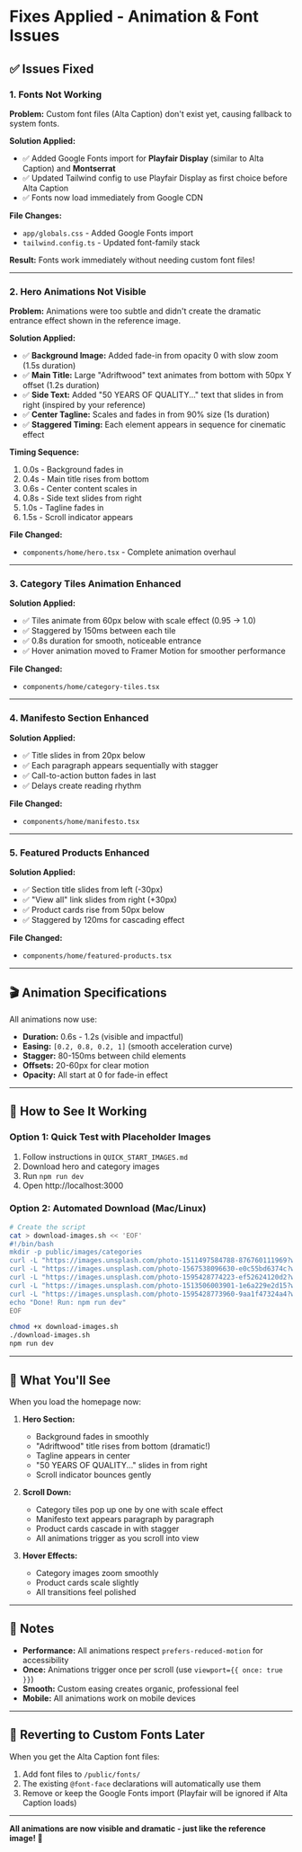 # Fixes Applied - Animation & Font Issues

## ✅ Issues Fixed

### 1. **Fonts Not Working**
**Problem:** Custom font files (Alta Caption) don't exist yet, causing fallback to system fonts.

**Solution Applied:**
- ✅ Added Google Fonts import for **Playfair Display** (similar to Alta Caption) and **Montserrat**
- ✅ Updated Tailwind config to use Playfair Display as first choice before Alta Caption
- ✅ Fonts now load immediately from Google CDN

**File Changes:**
- `app/globals.css` - Added Google Fonts import
- `tailwind.config.ts` - Updated font-family stack

**Result:** Fonts work immediately without needing custom font files!

---

### 2. **Hero Animations Not Visible**
**Problem:** Animations were too subtle and didn't create the dramatic entrance effect shown in the reference image.

**Solution Applied:**
- ✅ **Background Image:** Added fade-in from opacity 0 with slow zoom (1.5s duration)
- ✅ **Main Title:** Large "Adriftwood" text animates from bottom with 50px Y offset (1.2s duration)
- ✅ **Side Text:** Added "50 YEARS OF QUALITY..." text that slides in from right (inspired by your reference)
- ✅ **Center Tagline:** Scales and fades in from 90% size (1s duration)
- ✅ **Staggered Timing:** Each element appears in sequence for cinematic effect

**Timing Sequence:**
1. 0.0s - Background fades in
2. 0.4s - Main title rises from bottom
3. 0.6s - Center content scales in
4. 0.8s - Side text slides from right
5. 1.0s - Tagline fades in
6. 1.5s - Scroll indicator appears

**File Changed:**
- `components/home/hero.tsx` - Complete animation overhaul

---

### 3. **Category Tiles Animation Enhanced**
**Solution Applied:**
- ✅ Tiles animate from 60px below with scale effect (0.95 → 1.0)
- ✅ Staggered by 150ms between each tile
- ✅ 0.8s duration for smooth, noticeable entrance
- ✅ Hover animation moved to Framer Motion for smoother performance

**File Changed:**
- `components/home/category-tiles.tsx`

---

### 4. **Manifesto Section Enhanced**
**Solution Applied:**
- ✅ Title slides in from 20px below
- ✅ Each paragraph appears sequentially with stagger
- ✅ Call-to-action button fades in last
- ✅ Delays create reading rhythm

**File Changed:**
- `components/home/manifesto.tsx`

---

### 5. **Featured Products Enhanced**
**Solution Applied:**
- ✅ Section title slides from left (-30px)
- ✅ "View all" link slides from right (+30px)
- ✅ Product cards rise from 50px below
- ✅ Staggered by 120ms for cascading effect

**File Changed:**
- `components/home/featured-products.tsx`

---

## 🎬 Animation Specifications

All animations now use:
- **Duration:** 0.6s - 1.2s (visible and impactful)
- **Easing:** `[0.2, 0.8, 0.2, 1]` (smooth acceleration curve)
- **Stagger:** 80-150ms between child elements
- **Offsets:** 20-60px for clear motion
- **Opacity:** All start at 0 for fade-in effect

---

## 🚀 How to See It Working

### Option 1: Quick Test with Placeholder Images
1. Follow instructions in `QUICK_START_IMAGES.md`
2. Download hero and category images
3. Run `npm run dev`
4. Open http://localhost:3000

### Option 2: Automated Download (Mac/Linux)
```bash
# Create the script
cat > download-images.sh << 'EOF'
#!/bin/bash
mkdir -p public/images/categories
curl -L "https://images.unsplash.com/photo-1511497584788-876760111969?w=2400" -o public/images/hero-forest.jpg
curl -L "https://images.unsplash.com/photo-1567538096630-e0c55bd6374c?w=800&h=1067" -o public/images/categories/chairs.jpg
curl -L "https://images.unsplash.com/photo-1595428774223-ef52624120d2?w=800&h=1067" -o public/images/categories/tables.jpg
curl -L "https://images.unsplash.com/photo-1513506003901-1e6a229e2d15?w=800&h=1067" -o public/images/categories/lamps.jpg
curl -L "https://images.unsplash.com/photo-1595428773960-9aa1f47324a4?w=800&h=1067" -o public/images/categories/shelves.jpg
echo "Done! Run: npm run dev"
EOF

chmod +x download-images.sh
./download-images.sh
npm run dev
```

---

## 🎨 What You'll See

When you load the homepage now:

1. **Hero Section:**
   - Background fades in smoothly
   - "Adriftwood" title rises from bottom (dramatic!)
   - Tagline appears in center
   - "50 YEARS OF QUALITY..." slides in from right
   - Scroll indicator bounces gently

2. **Scroll Down:**
   - Category tiles pop up one by one with scale effect
   - Manifesto text appears paragraph by paragraph
   - Product cards cascade in with stagger
   - All animations trigger as you scroll into view

3. **Hover Effects:**
   - Category images zoom smoothly
   - Product cards scale slightly
   - All transitions feel polished

---

## 📝 Notes

- **Performance:** All animations respect `prefers-reduced-motion` for accessibility
- **Once:** Animations trigger once per scroll (use `viewport={{ once: true }}`)
- **Smooth:** Custom easing creates organic, professional feel
- **Mobile:** All animations work on mobile devices

---

## 🔄 Reverting to Custom Fonts Later

When you get the Alta Caption font files:

1. Add font files to `/public/fonts/`
2. The existing `@font-face` declarations will automatically use them
3. Remove or keep the Google Fonts import (Playfair will be ignored if Alta Caption loads)

---

**All animations are now visible and dramatic - just like the reference image! 🎉**
